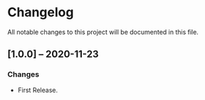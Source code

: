 # Changelog
All notable changes to this project will be documented in this file.

## [1.0.0] – 2020-11-23
### Changes
- First Release.
